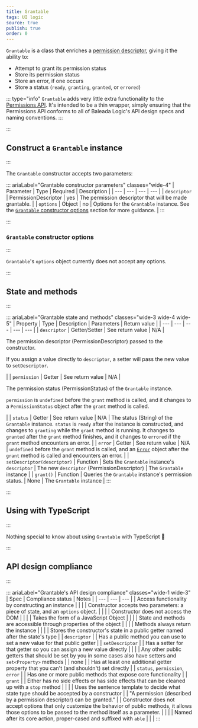 ```yaml
---
title: Grantable
tags: UI logic
source: true
publish: true
order: 0
---
```


`Grantable` is a class that enriches a [permission descriptor](https://developer.mozilla.org/en-US/docs/Web/API/Permissions/query#parameters), giving it the ability to:
- Attempt to grant its permission status
- Store its permission status
- Store an error, if one occurs
- Store a status (`ready`, `granting`, `granted`, or `errored`)


::: type="info"
`Grantable` adds very little extra functionality to the [Permissions API](https://developer.mozilla.org/en-US/docs/Web/API/Permissions). It's intended to be a thin wrapper, simply ensuring that the Permissions API conforms to all of Baleada Logic's API design specs and naming conventions.
:::


:::
## Construct a `Grantable` instance
:::

The `Grantable` constructor accepts two parameters:

::: ariaLabel="Grantable constructor parameters" classes="wide-4"
| Parameter | Type | Required | Description |
| --- | --- | --- | --- |
| `descriptor` | PermissionDescriptor | yes | The permission descriptor that will be made grantable. |
| `options` | Object | no | Options for the `Grantable` instance. See the [`Grantable` constructor options](#Grantable-constructor-options) section for more guidance. |
:::


:::
### `Grantable` constructor options
:::

`Grantable`'s `options` object currently does not accept any options.


:::
## State and methods
:::

::: ariaLabel="Grantable state and methods" classes="wide-3 wide-4 wide-5"
| Property | Type | Description | Parameters | Return value |
| --- | --- | --- | --- | --- |
| `descriptor` | Getter/Setter | See return value | N/A | <p>The permission descriptor (PermissionDescriptor) passed to the constructor.</p><p>If you assign a value directly to `descriptor`, a setter will pass the new value to `setDescriptor`.</p> |
| `permission` | Getter | See return value | N/A | <p>The permission status (PermissionStatus) of the `Grantable` instance.</p><p>`permission` is `undefined` before the `grant` method is called, and it changes to a `PermissionStatus` object after the `grant` method is called.</p> |
| `status` | Getter | See return value | N/A | The status (String) of the `Grantable` instance. `status` is `ready` after the instance is constructed, and changes to `granting` while the `grant` method is running. It changes to `granted` after the `grant` method finishes, and it changes to `errored` if the `grant` method encounters an error. |
| `error` | Getter | See return value | N/A | `undefined` before the `grant` method is called, and an [`Error`](https://developer.mozilla.org/en-US/docs/Web/JavaScript/Reference/Errors) object after the `grant` method is called and encounters an error. |
| `setDescriptor(descriptor)` | Function | Sets the `Grantable` instance's `descriptor` | The new `descriptor` (PermissionDescriptor) | The `Grantable` instance |
| `grant()` | Function | Queries the `Grantable` instance's permission status. | None | The `Grantable` instance |
:::


:::
## Using with TypeScript
:::

Nothing special to know about using `Grantable` with TypeScript 🚀


:::
## API design compliance
:::

::: ariaLabel="Grantable's API design compliance"  classes="wide-1 wide-3"
| Spec | Compliance status | Notes |
| --- | --- | --- |
| Access functionality by constructing an instance | <BrandApiDesignSpecCheckmark /> |  |
| Constructor accepts two parameters: a piece of state, and an `options` object. | <BrandApiDesignSpecCheckmark /> |  |
| Constructor does not access the DOM | <BrandApiDesignSpecCheckmark /> |  |
| Takes the form of a JavaScript Object | <BrandApiDesignSpecCheckmark /> |  |
| State and methods are accessible through properties of the object | <BrandApiDesignSpecCheckmark /> |  |
| Methods always return the instance | <BrandApiDesignSpecCheckmark /> |  |
| Stores the constructor's state in a public getter named after the state's type | <BrandApiDesignSpecCheckmark /> | `descriptor`  |
| Has a public method you can use to set a new value for that public getter | <BrandApiDesignSpecCheckmark /> | `setDescriptor` |
| Has a setter for that getter so you can assign a new value directly | <BrandApiDesignSpecCheckmark /> |  |
| Any other public getters that should be set by you in some cases also have setters and `set<Property>` methods | <BrandApiDesignSpecCheckmark /> | none |
| Has at least one additional getter property that you can't (and shouldn't) set directly | <BrandApiDesignSpecCheckmark /> | `status`, `permission`, `error` |
| Has one or more public methods that expose core functionality | <BrandApiDesignSpecCheckmark /> | `grant` |
| Either has no side effects or has side effects that can be cleaned up with a `stop` method | <BrandApiDesignSpecCheckmark /> |  |
| Uses the sentence template to decide what state type should be accepted by a constructor | <BrandApiDesignSpecCheckmark /> | "A permission (described by a permission descriptor) can be granted." |
| Constructor does not accept options that only customize the behavior of public methods, it allows those options to be passed to the method itself as a parameter. | <BrandApiDesignSpecCheckmark /> | |
| Named after its core action, proper-cased and suffixed with `able` | <BrandApiDesignSpecCheckmark /> | |
:::
